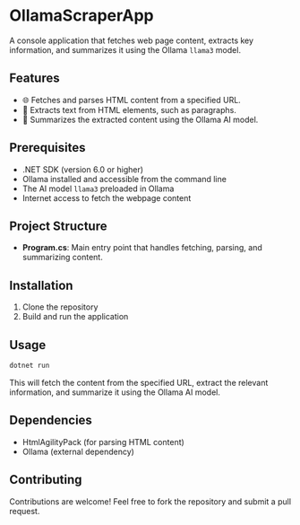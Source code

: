 # OllamaScraperApp

A console application that fetches web page content, extracts key information, and summarizes it using the Ollama `llama3` model.

## Features

- 🌐 Fetches and parses HTML content from a specified URL.
- 📝 Extracts text from HTML elements, such as paragraphs.
- 🤖 Summarizes the extracted content using the Ollama AI model.

## Prerequisites

- .NET SDK (version 6.0 or higher)
- Ollama installed and accessible from the command line
- The AI model `llama3` preloaded in Ollama
- Internet access to fetch the webpage content

## Project Structure

- **Program.cs**: Main entry point that handles fetching, parsing, and summarizing content.

## Installation

1. Clone the repository
2. Build and run the application

## Usage

 ```bash
dotnet run
```

This will fetch the content from the specified URL, extract the relevant information, and summarize it using the Ollama AI model.

## Dependencies

- HtmlAgilityPack (for parsing HTML content)
- Ollama (external dependency)

## Contributing

Contributions are welcome! Feel free to fork the repository and submit a pull request.